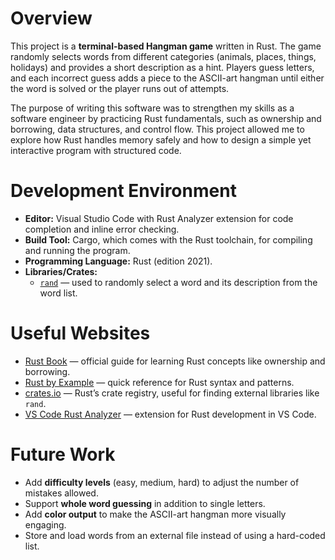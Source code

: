 # Overview

This project is a **terminal-based Hangman game** written in Rust. The game randomly selects words from different categories (animals, places, things, holidays) and provides a short description as a hint. Players guess letters, and each incorrect guess adds a piece to the ASCII-art hangman until either the word is solved or the player runs out of attempts.  

The purpose of writing this software was to strengthen my skills as a software engineer by practicing Rust fundamentals, such as ownership and borrowing, data structures, and control flow. This project allowed me to explore how Rust handles memory safely and how to design a simple yet interactive program with structured code.  

<!-- [Software Demo Video](http://youtube.link.goes.here) -->

# Development Environment

- **Editor:** Visual Studio Code with Rust Analyzer extension for code completion and inline error checking.  
- **Build Tool:** Cargo, which comes with the Rust toolchain, for compiling and running the program.  
- **Programming Language:** Rust (edition 2021).  
- **Libraries/Crates:**  
  - [`rand`](https://crates.io/crates/rand) — used to randomly select a word and its description from the word list.  

# Useful Websites

- [Rust Book](https://doc.rust-lang.org/book/) — official guide for learning Rust concepts like ownership and borrowing.  
- [Rust by Example](https://doc.rust-lang.org/rust-by-example/) — quick reference for Rust syntax and patterns.  
- [crates.io](https://crates.io) — Rust’s crate registry, useful for finding external libraries like `rand`.  
- [VS Code Rust Analyzer](https://marketplace.visualstudio.com/items?itemName=rust-lang.rust-analyzer) — extension for Rust development in VS Code.  

# Future Work

- Add **difficulty levels** (easy, medium, hard) to adjust the number of mistakes allowed.  
- Support **whole word guessing** in addition to single letters.  
- Add **color output** to make the ASCII-art hangman more visually engaging.  
- Store and load words from an external file instead of using a hard-coded list.